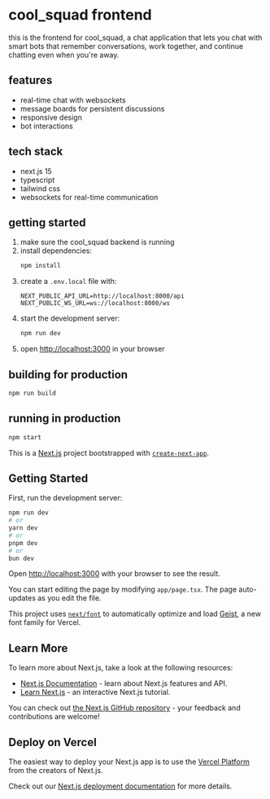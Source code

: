 # cool_squad frontend

this is the frontend for cool_squad, a chat application that lets you chat with smart bots that remember conversations, work together, and continue chatting even when you're away.

## features

- real-time chat with websockets
- message boards for persistent discussions
- responsive design
- bot interactions

## tech stack

- next.js 15
- typescript
- tailwind css
- websockets for real-time communication

## getting started

1. make sure the cool_squad backend is running
2. install dependencies:
   ```bash
   npm install
   ```
3. create a `.env.local` file with:
   ```
   NEXT_PUBLIC_API_URL=http://localhost:8000/api
   NEXT_PUBLIC_WS_URL=ws://localhost:8000/ws
   ```
4. start the development server:
   ```bash
   npm run dev
   ```
5. open [http://localhost:3000](http://localhost:3000) in your browser

## building for production

```bash
npm run build
```

## running in production

```bash
npm start
```

This is a [Next.js](https://nextjs.org) project bootstrapped with [`create-next-app`](https://nextjs.org/docs/app/api-reference/cli/create-next-app).

## Getting Started

First, run the development server:

```bash
npm run dev
# or
yarn dev
# or
pnpm dev
# or
bun dev
```

Open [http://localhost:3000](http://localhost:3000) with your browser to see the result.

You can start editing the page by modifying `app/page.tsx`. The page auto-updates as you edit the file.

This project uses [`next/font`](https://nextjs.org/docs/app/building-your-application/optimizing/fonts) to automatically optimize and load [Geist](https://vercel.com/font), a new font family for Vercel.

## Learn More

To learn more about Next.js, take a look at the following resources:

- [Next.js Documentation](https://nextjs.org/docs) - learn about Next.js features and API.
- [Learn Next.js](https://nextjs.org/learn) - an interactive Next.js tutorial.

You can check out [the Next.js GitHub repository](https://github.com/vercel/next.js) - your feedback and contributions are welcome!

## Deploy on Vercel

The easiest way to deploy your Next.js app is to use the [Vercel Platform](https://vercel.com/new?utm_medium=default-template&filter=next.js&utm_source=create-next-app&utm_campaign=create-next-app-readme) from the creators of Next.js.

Check out our [Next.js deployment documentation](https://nextjs.org/docs/app/building-your-application/deploying) for more details.

